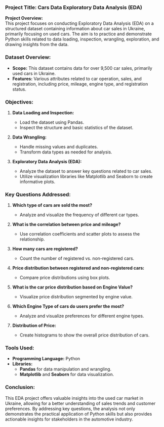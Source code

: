 ### Project Title: Cars Data Exploratory Data Analysis (EDA)

**Project Overview:**  
This project focuses on conducting Exploratory Data Analysis (EDA) on a structured dataset containing information about car sales in Ukraine, primarily focusing on used cars. The aim is to practice and demonstrate Python skills related to data loading, inspection, wrangling, exploration, and drawing insights from the data.

### Dataset Overview:

- **Scope:** This dataset contains data for over 9,500 car sales, primarily used cars in Ukraine.
- **Features:** Various attributes related to car operation, sales, and registration, including price, mileage, engine type, and registration status.

### Objectives:

1. **Data Loading and Inspection:**
   - Load the dataset using Pandas.
   - Inspect the structure and basic statistics of the dataset.

2. **Data Wrangling:**
   - Handle missing values and duplicates.
   - Transform data types as needed for analysis.

3. **Exploratory Data Analysis (EDA):**
   - Analyze the dataset to answer key questions related to car sales.
   - Utilize visualization libraries like Matplotlib and Seaborn to create informative plots.

### Key Questions Addressed:

1. **Which type of cars are sold the most?**
   - Analyze and visualize the frequency of different car types.

2. **What is the correlation between price and mileage?**
   - Use correlation coefficients and scatter plots to assess the relationship.

3. **How many cars are registered?**
   - Count the number of registered vs. non-registered cars.

4. **Price distribution between registered and non-registered cars:**
   - Compare price distributions using box plots.

5. **What is the car price distribution based on Engine Value?**
   - Visualize price distribution segmented by engine value.

6. **Which Engine Type of cars do users prefer the most?**
   - Analyze and visualize preferences for different engine types.

7. **Distribution of Price:**
   - Create histograms to show the overall price distribution of cars.

### Tools Used:

- **Programming Language:** Python
- **Libraries:** 
  - **Pandas** for data manipulation and wrangling.
  - **Matplotlib** and **Seaborn** for data visualization.

### Conclusion:  
This EDA project offers valuable insights into the used car market in Ukraine, allowing for a better understanding of sales trends and customer preferences. By addressing key questions, the analysis not only demonstrates the practical application of Python skills but also provides actionable insights for stakeholders in the automotive industry.

